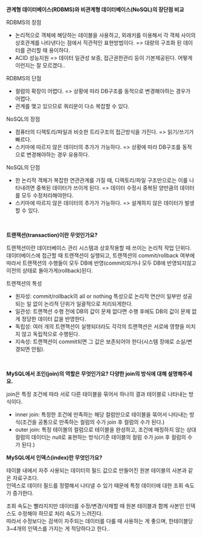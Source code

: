 <strong>관계형 데이터베이스(RDBMS)와 비관계형 데이터베이스(NoSQL)의 장단점 비교</strong>

RDBMS의 장점 

- 논리적으로 객체에 해당하는 테이블을 사용하고, 외래키를 이용해서 각 객체 사이의 상호관계를 나타낸다는 점에서 직관적인 표현방법이다. 
  => 대량의 구조화 된 데이터를 관리할 때 용이하다.
- ACID 성능지원 => 데이터 일관성 보증, 접근권한관리 등이 기본제공된다. 어떻게 이런지는 잘 모르겠다..

RDBMS의 단점 

- 컬럼의 확장이 어렵다.
  => 상황에 따라 DB구조를 동적으로 변경해야하는 경우가 어렵다.
- 관계를 맺고 있으므로 쿼리문이 다소 복잡할 수 있다.

NoSQL의 장점 

- 컴퓨터의 디렉토리/파일과 비슷한 트리구조의 접근방식을 가진다. 
  => 읽기/쓰기가 빠르다.
- 스키마에 따르지 않은 데이터의 추가가 가능하다.
  => 상황에 따라 DB구조를 동적으로 변경해야하는 경우 유용하다.

NoSQL의 단점  

- 한 논리적 객체가 복잡한 연관관계를 가질 때, 디렉토리/파일 구조만으로는 이를 나타내려면 중복된 데이터가 쓰이게 된다.
  => 데이터 수정시 중복된 양만큼의 데이터를 모두 수정처리해야한다.
- 스키마에 따르지 않은 데이터의 추가가 가능하다.
  => 설계하지 않은 데이터가 발생할 수 있다.

<br>

<strong>트랜잭션(transaction)이란 무엇인가요?</strong>

트랜잭션이란 데이터베이스 관리 시스템과 상호작용할 때 쓰이는 논리적 작업 단위다.  
데이터베이스에 접근할 때 트랜잭션이 실행되고, 트랜잭션의 commit/rollback 여부에 따라서 트랜잭션의 수행들이 모두 DB에 반영(commit)되거나 모두 DB에 반영되지않고 이전의 상태로 돌아가게(rollback)된다.
  
  트랜잭션의 특성
- 원자성: commit/rollback의 all or nothing 특성으로 논리적 연산이 일부만 성공되는 일 없이 논리적 단위가 일괄적으로 처리되게한다.
- 일관성: 트랜잭션 수행 전에 DB의 값이 문제 없다면 수행 후에도 DB의 값이 문제 없게 정당한 데이터 값을 반영한다.
- 독립성: 여러 개의 트랜잭션이 실행되더라도 각각의 트랜잭션은 서로에 영향을 미치지 않고 독립적으로 수행된다.
- 지속성: 트랜잭션이 commit되면 그 값은 보존되어야 한다(시스템 장애로 소실/변경되면 안됨).

<br>

<strong>MySQL에서 조인(join)의 역할은 무엇인가요? 다양한 join의 방식에 대해 설명해주세요.</strong>

join은 특정 조건에 따라 서로 다른 테이블을 묶어서 하나의 결과 테이블로 나타내는 방식이다.

- inner join: 특정한 조건에 만족하는 해당 컬럼만으로 테이블을 묶어서 나타내는 방식(조건을 공통으로 만족하는 컬럼의 수가 join 후 컬럼의 수가 된다.)
- outer join: 특정 테이블의 컬럼으로 테이블을 완성하고, 조건에 매칭하지 않는 상대 컬럼의 데이터는 null로 표현하는 방식(기준 테이블의 컬럼 수가 join 후 컬럼의 수가 된다.)

<strong>MySQL에서 인덱스(index)란 무엇인가요?</strong>

테이블 내에서 자주 사용되는 데이터의 필드 값으로 만들어진 원본 테이블의 사본과 같은 자료구조다.  
인덱스로 데이터 필드를 정렬해서 나타낼 수 있기 때문에 특정 데이터에 대한 조회 속도가 증가한다.  

조회 속도는 빨라지지만 데이터를 수정/변경/삭제할 때 원본 테이블과 함께 사본인 인덱스도 수정해야 하므로 처리 속도가 느려진다.  
따라서 수정보다는 검색이 자주되는 데이터를 다룰 때 사용하는 게 좋으며, 한테이블당 3~4개의 인덱스를 가지는 게 적당하다고 한다..
